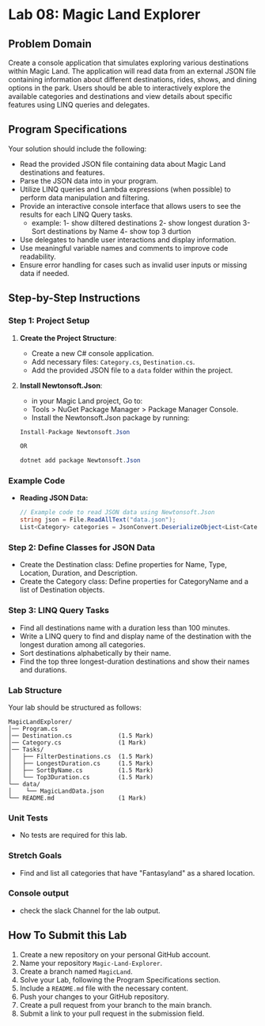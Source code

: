 # Lab 08: Magic Land Explorer

## Problem Domain

Create a console application that simulates exploring various destinations within Magic Land. The application will read data from an external JSON file containing information about different destinations, rides, shows, and dining options in the park. Users should be able to interactively explore the available categories and destinations and view details about specific features using LINQ queries and delegates.

## Program Specifications

Your solution should include the following:
- Read the provided JSON file containing data about Magic Land destinations and features.
- Parse the JSON data into in your program.
- Utilize LINQ queries and Lambda expressions (when possible) to perform data manipulation and filtering.
- Provide an interactive console interface that allows users to see the results for each LINQ Query tasks.
  - example: 1- show diltered destinations
             2- show longest duration
             3- Sort destinations by Name
             4- show top 3 durtion
- Use delegates to handle user interactions and display information.
- Use meaningful variable names and comments to improve code readability.
- Ensure error handling for cases such as invalid user inputs or missing data if needed.

## Step-by-Step Instructions

### Step 1: Project Setup

1. **Create the Project Structure**:
   - Create a new C# console application.
   - Add necessary files: `Category.cs`, `Destination.cs`.
   - Add the provided JSON file to a `data` folder within the project.

2. **Install Newtonsoft.Json**:
   - in your Magic Land project, Go to:
   - Tools > NuGet Package Manager > Package Manager Console.
   - Install the Newtonsoft.Json package by running:

   ```csharp
   Install-Package Newtonsoft.Json

   OR
   
   dotnet add package Newtonsoft.Json
   ```
   
### Example Code

- **Reading JSON Data:**
  ```csharp
  // Example code to read JSON data using Newtonsoft.Json
  string json = File.ReadAllText("data.json");
  List<Category> categories = JsonConvert.DeserializeObject<List<Category>>(json);
  ```

### Step 2: Define Classes for JSON Data
- Create the Destination class: Define properties for Name, Type, Location, Duration, and Description.
- Create the Category class: Define properties for CategoryName and a list of Destination objects.

### Step 3: LINQ Query Tasks
- Find all destinations name with a duration less than 100 minutes.
- Write a LINQ query to find and display name of the destination with the longest duration among all categories.
- Sort destinations alphabetically by their name.
- Find the top three longest-duration destinations and show their names and durations.

### Lab Structure
Your lab should be structured as follows:
```
MagicLandExplorer/
│── Program.cs                 
│── Destination.cs             (1.5 Mark)
│── Category.cs                (1 Mark)
│── Tasks/
│   ├── FilterDestinations.cs  (1.5 Mark)
│   ├── LongestDuration.cs     (1.5 Mark)
│   ├── SortByName.cs          (1.5 Mark)
│   └── Top3Duration.cs        (1.5 Mark)
└── data/
│    └── MagicLandData.json
└── README.md                  (1 Mark)

```
### Unit Tests
- No tests are required for this lab.

### Stretch Goals
- Find and list all categories that have "Fantasyland" as a shared location.

### Console output
- check the slack Channel for the lab output.

## How To Submit this Lab
1. Create a new repository on your personal GitHub account.
2. Name your repository `Magic-Land-Explorer`.
3. Create a branch named `MagicLand`.
4. Solve your Lab, following the Program Specifications section.
5. Include a `README.md` file with the necessary content.
6. Push your changes to your GitHub repository.
7. Create a pull request from your branch to the main branch.
8. Submit a link to your pull request in the submission field.



